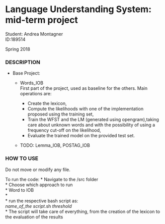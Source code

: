 # Language Understanding System: mid-term project

Student: Andrea Montagner  
ID:189514

Spring 2018


### DESCRIPTION
              
* Base Project: 
  * Words_IOB  
   First part of the project, used as baseline for the others. Main operations are:  
   
    * Create the lexicon,
    * Compute the likelihoods with one of the implementation proposed 
using the training set,
    * Train the WFST and the LM (generated using opengram),taking care about unknown words and with the possibility of using a frequency cut-off on the likelihood,
    * Evaluate the trained model on the provided test set.
  
  * TODO: Lemma_IOB, POSTAG_IOB
  
### HOW TO USE

Do not move or modify any file. 

To run the code:
	* Navigate to the /src folder  
	* Choose which approach to run  
		* Word to IOB  
		*  
	* run the respective bash script as:  
		*name_of_the script*.sh *threshold*  
	* The script will take care of everything, from the creation of the lexicon to the evaluation of the results  

